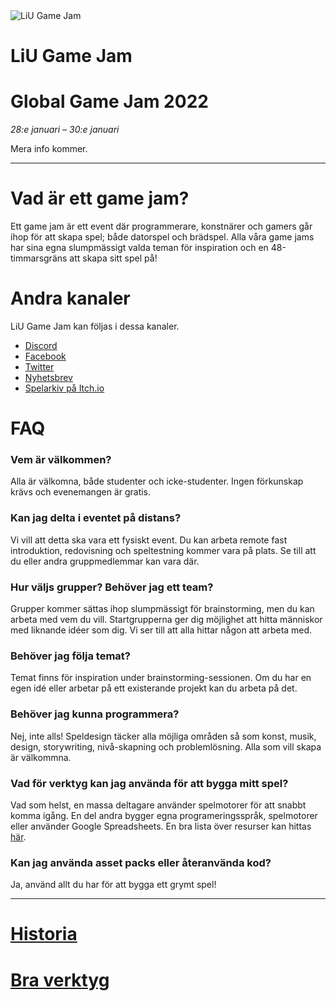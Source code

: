 <div id="gamejam-header">
  <img src="/static/img/gamejam/logo.png" alt="LiU Game Jam">
  <h1>LiU Game Jam</h1>
</div>

# Global Game Jam 2022
*28:e januari – 30:e januari*

Mera info kommer.

---

# Vad är ett game jam?

Ett game jam är ett event där programmerare, konstnärer och gamers går ihop för
att skapa spel; både datorspel och brädspel. Alla våra game jams har sina egna
slumpmässigt valda teman för inspiration och en 48-timmarsgräns att skapa sitt
spel på!

# Andra kanaler

LiU Game Jam kan följas i dessa kanaler.

- [Discord](https://discord.gg/eHgXYMS)
- [Facebook](https://www.facebook.com/liugamejam/)
- [Twitter](https://twitter.com/LiuGameJam)
- [Nyhetsbrev](http://us12.campaign-archive2.com/home/?u=092a6fffba8f6063437a51495&id=c3863c4bf5)
- [Spelarkiv på Itch.io](https://itch.io/c/64050/liu-game-jam)


# FAQ

### Vem är välkommen?

Alla är välkomna, både studenter och icke-studenter. Ingen förkunskap krävs och
evenemangen är gratis.

### Kan jag delta i eventet på distans?

Vi vill att detta ska vara ett fysiskt event. Du kan arbeta remote fast introduktion, redovisning och speltestning kommer vara på plats. Se till att du eller andra gruppmedlemmar kan vara där.

### Hur väljs grupper? Behöver jag ett team?

Grupper kommer sättas ihop slumpmässigt för brainstorming, men du kan arbeta
med vem du vill. Startgrupperna ger dig möjlighet att hitta människor med
liknande idéer som dig. Vi ser till att alla hittar någon att arbeta med.

### Behöver jag följa temat?

Temat finns för inspiration under brainstorming-sessionen. Om du har en egen idé eller arbetar på ett existerande projekt kan du arbeta på det.

### Behöver jag kunna programmera?

Nej, inte alls! Speldesign täcker alla möjliga områden så som konst, musik,
design, storywriting, nivå-skapning och problemlösning. Alla som vill skapa är
välkommna.

### Vad för verktyg kan jag använda för att bygga mitt spel?

Vad som helst, en massa deltagare använder spelmotorer för att snabbt komma igång. En del andra bygger egna programeringsspråk, spelmotorer eller använder Google Spreadsheets. En bra lista över resurser kan hittas [här](/gamejam/tools/se).

### Kan jag använda asset packs eller återanvända kod?

Ja, använd allt du har för att bygga ett grymt spel!

---

# [Historia](/gamejam/history/se)

# [Bra verktyg](/gamejam/tools/se)
